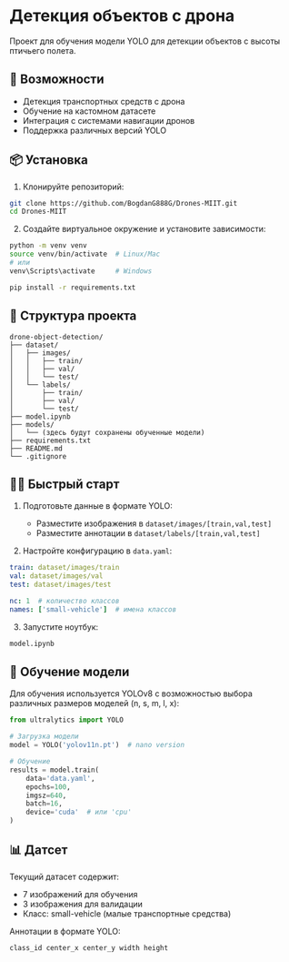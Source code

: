 
# Детекция объектов с дрона

Проект для обучения модели YOLO для детекции объектов с высоты птичьего полета.

## 🚀 Возможности

- Детекция транспортных средств с дрона
- Обучение на кастомном датасете
- Интеграция с системами навигации дронов
- Поддержка различных версий YOLO

## 📦 Установка

1. Клонируйте репозиторий:
```bash
git clone https://github.com/BogdanG888G/Drones-MIIT.git
cd Drones-MIIT
```

2. Создайте виртуальное окружение и установите зависимости:
```bash
python -m venv venv
source venv/bin/activate  # Linux/Mac
# или
venv\Scripts\activate     # Windows

pip install -r requirements.txt
```

## 📁 Структура проекта

```
drone-object-detection/
├── dataset/
│   ├── images/
│   │   ├── train/
│   │   ├── val/
│   │   └── test/
│   └── labels/
│       ├── train/
│       ├── val/
│       └── test/
├── model.ipynb 
├── models/
│   └── (здесь будут сохранены обученные модели)
├── requirements.txt
├── README.md
└── .gitignore
```

## 🏃‍♂️ Быстрый старт

1. Подготовьте данные в формате YOLO:
   - Разместите изображения в `dataset/images/[train,val,test]`
   - Разместите аннотации в `dataset/labels/[train,val,test]`

2. Настройте конфигурацию в `data.yaml`:
```yaml
train: dataset/images/train
val: dataset/images/val
test: dataset/images/test

nc: 1  # количество классов
names: ['small-vehicle']  # имена классов
```

3. Запустите ноутбук:
```bash
model.ipynb
```


## 🧠 Обучение модели

Для обучения используется YOLOv8 с возможностью выбора различных размеров моделей (n, s, m, l, x):

```python
from ultralytics import YOLO

# Загрузка модели
model = YOLO('yolov11n.pt')  # nano version

# Обучение
results = model.train(
    data='data.yaml',
    epochs=100,
    imgsz=640,
    batch=16,
    device='cuda'  # или 'cpu'
)
```

## 📊 Датсет

Текущий датасет содержит:
- 7 изображений для обучения
- 3 изображения для валидации
- Класс: small-vehicle (малые транспортные средства)

Аннотации в формате YOLO:
```
class_id center_x center_y width height
```
